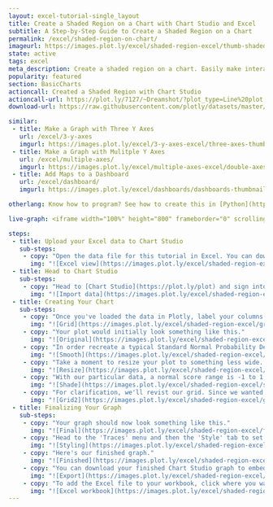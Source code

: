 ```yaml
---
layout: excel-tutorial-single_layout
title: Create a Shaded Region on a Chart with Chart Studio and Excel
subtitle: A Step-by-Step Guide to Create a Shaded Region on a Chart
permalink: /excel/shaded-region-on-chart/
imageurl: https://images.plot.ly/excel/shaded-region-excel/thumb-shaded-region.png
state: active
tags: excel
meta_description: Create a shaded region on a chart. Easily make interactive graphs online and for free with Chart Studio.
popularity: featured
section: BasicCharts
actioncall: Created a Shaded Region with Chart Studio
actioncall-url: https://plot.ly/7127/~Dreamshot/?plot_type=Line%20plot
download-url: https://raw.githubusercontent.com/plotly/datasets/master/shaded-region.csv

similar:
 - title: Make a Graph with Three Y Axes
   url: /excel/3-y-axes
   imgurl: https://images.plot.ly/excel/3-y-axes-excel/three-axes-thumb.png
 - title: Make a Graph with Mulitple Y Axes
   url: /excel/multiple-axes/
   imgurl: https://images.plot.ly/excel/multiple-axes-excel/double-axes-chart-thumb.png
 - title: Add Maps to a Dashboard
   url: /excel/dashboard/
   imgurl: https://images.plot.ly/excel/dashboards/dashboards-thumbnail.png

otherlang: Know how to program? See how to create this in [Python](https://plot.ly/python/shapes/) or [R](https://plot.ly/r/shapes/).

live-graph: <iframe width="100%" height="800" frameborder="0" scrolling="no" src="https://plot.ly/~Dreamshot/7133.embed"></iframe>

steps:
 - title: Upload your Excel data to Chart Studio
   sub-steps:
    - copy: "Open the data file for this tutorial in Excel. You can download the file here in [CSV format](https://raw.githubusercontent.com/plotly/datasets/master/shaded-region.csv)"
      img: "![Excel view](https://images.plot.ly/excel/shaded-region-excel/excel-view-shaded-region.png)"
 - title: Head to Chart Studio
   sub-steps:
    - copy: "Head to [Chart Studio](https://plot.ly/plot) and sign into your free Chart Studio account. Go to 'Import,' click 'Upload a file,' then choose your Excel file to upload. Your Excel file will now open in Chart Studio. For more about Chart Studio, see [this tutorial](help.plot.ly/add-data-to-the-plotly-grid/)"
      img: "![Import data](https://images.plot.ly/excel/shaded-region-excel/import-shaded-region.png)"
 - title: Creating Your Chart
   sub-steps:
    - copy: "Once you've loaded the data in Plotly, label your columns like we did below. You'll have Z scores and probability density as one x-y combination. You'll also have a second x-y combination; this is critical for shading purposes! Then, select 'Line plots' from the CHOOSE PLOT TYPE menu. When you're finished, click on the blue 'LINE PLOT' button in the sidebar."
      img: "![Grid](https://images.plot.ly/excel/shaded-region-excel/grid-shaded-region.png)"
    - copy: "Your plot would initially look something like this."
      img: "![Original](https://images.plot.ly/excel/shaded-region-excel/original-shaded-region.png)"
    - copy: "In order recreate a typical Standard Normal Probability Density Function graph, we'll smooth out the traces. Head to the 'Traces' menu and select 'All traces' within the drop down menu. Click the 'Style' menu and select the smooth 'Shape' as we highlight in the image below."
      img: "![Smooth](https://images.plot.ly/excel/shaded-region-excel/smooth-shaded-region.png)"
    - copy: "Take a moment to resize your plot to something less wide. A width of 800 and a height of 600 seems reasonable. Head to the layout menu to do this."
      img: "![Resize](https://images.plot.ly/excel/shaded-region-excel/resize-shaded-region.png)"
    - copy: "With our particular data, a normal score range is -1 to 1, so we'll shade that region. Head to the 'Traces' menu and select 'Col4' from the drop down menu. Then, within the 'Fill To' area, select 'Y=0.' Your plot should then look similar to the one below."
      img: "![Shade](https://images.plot.ly/excel/shaded-region-excel/shade-shaded-region.png)"
    - copy: "For clarification, we'll revist our grid. Since we wanted the region between -1.0 and 1.0 shaded, our second x-y combination contained values up to -1 and 1. If we wanted the region between -1.5 and 1.5 shaded, for instances, we would have included those values in our second x-y combination. We've highlighted the extra steps to illustrate this difference; it all depends on your indivdual shading needs!"
      img: "![Grid2](https://images.plot.ly/excel/shaded-region-excel/grid2-shaded-region.png)"
 - title: Finalizing Your Graph
   sub-steps:
    - copy: "Your graph should now look something like this."
      img: "![Final](https://images.plot.ly/excel/shaded-region-excel/final-shaded-region.png)"
    - copy: "Head to the 'Traces' menu and then the 'Style' tab to set the trace color to your liking. You can title your graph and axes like we did. You can also blank out the legend, as it is not particularly necessary for this graph. Hide the legend within the 'Legend' menu."
      img: "![Styling](https://images.plot.ly/excel/shaded-region-excel/styling-shaded-region.png)"
    - copy: "Here's our finished graph."
      img: "![Finished](https://images.plot.ly/excel/shaded-region-excel/finished-shaded-region.png)"
    - copy: "You can download your finished Chart Studio graph to embed in your Excel workbook. We also recommend including the Plotly link to the graph inside your Excel workbook for easy access to the interactive Plotly version. Get the link to your graph by clicking the 'Share' button. Download an image of your Chart Studio graph by clicking EXPORT on the toolbar."
      img: "![Export](https://images.plot.ly/excel/shaded-region-excel/export-shaded-region.png)"
    - copy: "To add the Excel file to your workbook, click where you want to insert the picture inside Excel. On the INSERT tab inside Excel, in the ILLUSTRATIONS group, click PICTURE. Locate the Chart Studio graph image that you downloaded and then double-click it. Notice that we also copy-pasted the Chart Studio graph link in a cell for easy access to the interactive Plotly version."
      img: "![Excel workbook](https://images.plot.ly/excel/shaded-region-excel/excel-workbook-shaded-region.png)"
---
```

